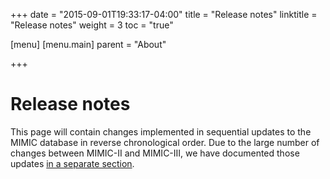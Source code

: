 +++
date = "2015-09-01T19:33:17-04:00"
title = "Release notes"
linktitle = "Release notes"
weight = 3
toc = "true"

[menu]
  [menu.main]
    parent = "About"

+++

# Release notes

This page will contain changes implemented in sequential updates to the MIMIC database in reverse chronological order. Due to the large number of changes between MIMIC-II and MIMIC-III, we have documented those updates [in a separate section](/archive/mimic-releases).

